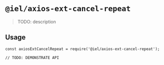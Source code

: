 # `@iel/axios-ext-cancel-repeat`

> TODO: description

## Usage

```
const axiosExtCancelRepeat = require('@iel/axios-ext-cancel-repeat');

// TODO: DEMONSTRATE API
```
